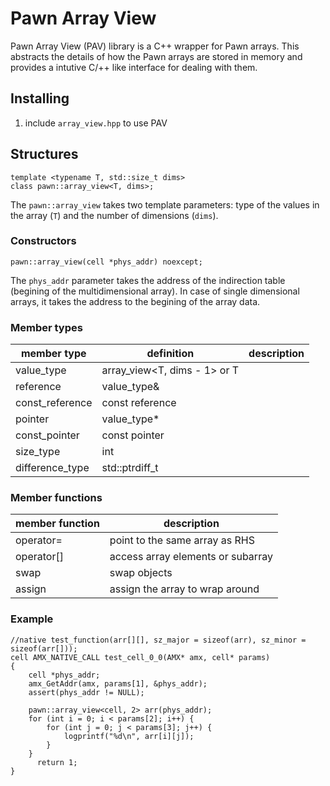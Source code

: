 # Pawn Array View

Pawn Array View (PAV) library is a C++ wrapper for Pawn arrays. This abstracts the details of how the Pawn arrays are stored in memory and provides a intutive C/++ like interface for dealing with them.

## Installing

1. include `array_view.hpp` to use PAV

## Structures

```
template <typename T, std::size_t dims>
class pawn::array_view<T, dims>;
```

The `pawn::array_view` takes two template parameters: type of the values in the array (`T`) and the number of dimensions (`dims`).

### Constructors

`pawn::array_view(cell *phys_addr) noexcept;`  

The `phys_addr` parameter takes the address of the indirection table (begining of the multidimensional array). In case of single dimensional arrays, it takes the address to the begining of the array data.

### Member types

member type | definition                    | description
----------- | ----------------------------- | -------------
value_type  | array_view<T, dims - 1> or T  | 
reference   | value_type&                   |
const_reference | const reference           |
pointer         | value_type*               |
const_pointer   | const pointer             |
size_type       | int                       |
difference_type | std::ptrdiff_t            |

### Member functions


member function | description
--------------- | ----------------------------        
operator=       | point to the same array as RHS
operator\[\]    | access array elements or subarray 
swap            | swap objects
assign          | assign the array to wrap around       

### Example
```pawn
//native test_function(arr[][], sz_major = sizeof(arr), sz_minor = sizeof(arr[]));
cell AMX_NATIVE_CALL test_cell_0_0(AMX* amx, cell* params)
{
    cell *phys_addr;
    amx_GetAddr(amx, params[1], &phys_addr);
    assert(phys_addr != NULL);

    pawn::array_view<cell, 2> arr(phys_addr);
    for (int i = 0; i < params[2]; i++) {
        for (int j = 0; j < params[3]; j++) {
            logprintf("%d\n", arr[i][j]);
        }
    }
	  return 1;
}
 ```

